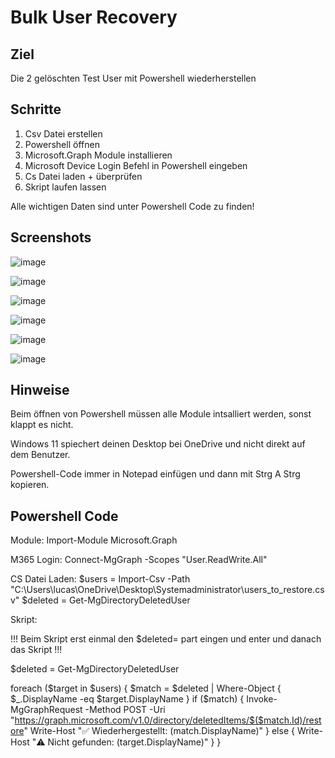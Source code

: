 # Bulk User Recovery

## Ziel 
Die 2 gelöschten Test User mit Powershell wiederherstellen

## Schritte
1. Csv Datei erstellen
2. Powershell öffnen
3. Microsoft.Graph Module installieren
4. Microsoft Device Login Befehl in Powershell eingeben
5. Cs Datei laden + überprüfen
6. Skript laufen lassen

Alle wichtigen Daten sind unter Powershell Code zu finden!


## Screenshots

![image](https://github.com/user-attachments/assets/bad1d381-cc6e-42d9-bd7e-ddb9676aa49d)

![image](https://github.com/user-attachments/assets/635b1b10-0e62-45c0-9756-36207a20ee3c)

![image](https://github.com/user-attachments/assets/3615ad8b-6b0a-4c4b-800b-631cea37930b)

![image](https://github.com/user-attachments/assets/b9e862aa-bbfb-48c5-aa5e-eb9ee634559d)

![image](https://github.com/user-attachments/assets/745ad83a-8f25-4524-91ce-58cca4e5d405)

![image](https://github.com/user-attachments/assets/de1a4a5a-084c-4978-9e32-ce51795ad1d5)

## Hinweise
Beim öffnen von Powershell müssen alle Module intsalliert werden, 
sonst klappt es nicht.

Windows 11 spiechert deinen Desktop bei OneDrive und nicht direkt auf dem Benutzer.

Powershell-Code immer in Notepad einfügen und dann mit Strg A Strg kopieren.



## Powershell Code
Module:
Import-Module Microsoft.Graph

M365 Login:
Connect-MgGraph -Scopes "User.ReadWrite.All"

CS Datei Laden:
$users = Import-Csv -Path "C:\Users\lucas\OneDrive\Desktop\Systemadministrator\users_to_restore.csv"
$deleted = Get-MgDirectoryDeletedUser

Skript:

!!! Beim Skript erst einmal den $deleted= part eingen und enter und danach das Skript !!!

$deleted = Get-MgDirectoryDeletedUser

foreach ($target in $users) {
    $match = $deleted | Where-Object { $_.DisplayName -eq $target.DisplayName }
    if ($match) {
        Invoke-MgGraphRequest -Method POST -Uri "https://graph.microsoft.com/v1.0/directory/deletedItems/$($match.Id)/restore"
        Write-Host "✅ Wiederhergestellt: $($match.DisplayName)"
    } else {
        Write-Host "⚠️ Nicht gefunden: $($target.DisplayName)"
    }
}

